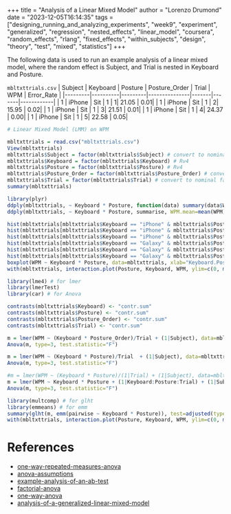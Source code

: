 +++
title = "Analysis of a Linear Mixed Model"
author = "Lorenzo Drumond"
date = "2023-12-05T16:14:35"
tags = ["designing_running_and_analyzing_experiments",  "week9",  "experiment",  "generalized",  "regression",  "nested_effects",  "linear_model",  "coursera",  "random_effects",  "rlang",  "fixed_effects",  "within_subjects",  "design",  "theory",  "test",  "mixed",  "statistics"]
+++



The following data is used to run an example analysis of a linear mixed model,
where the random effect is Subject, and Trial is nested in Keyboard and Posture.

`mbltxttrials.csv`
| Subject | Keyboard | Posture | Posture_Order | Trial | WPM   | Error_Rate |
|---------|----------|---------|---------------|-------|-------|------------|
|       1 |   iPhone |     Sit |             1 |      1| 21.05 |        0.01|
|       1 |   iPhone |     Sit |             1 |      2| 15.95 |        0.02|
|       1 |   iPhone |     Sit |             1 |      3| 21.51 |        0.01|
|       1 |   iPhone |     Sit |             1 |      4| 24.37 |        0.00|
|       1 |   iPhone |     Sit |             1 |      5| 22.58 |        0.05|

```R
# Linear Mixed Model (LMM) on WPM

mbltxttrials = read.csv("mbltxttrials.csv")
View(mbltxttrials)
mbltxttrials$Subject = factor(mbltxttrials$Subject) # convert to nominal factor
mbltxttrials$Keyboard = factor(mbltxttrials$Keyboard) # Rv4
mbltxttrials$Posture = factor(mbltxttrials$Posture) # Rv4
mbltxttrials$Posture_Order = factor(mbltxttrials$Posture_Order) # convert to nominal factor
mbltxttrials$Trial = factor(mbltxttrials$Trial) # convert to nominal factor
summary(mbltxttrials)

library(plyr)
ddply(mbltxttrials, ~ Keyboard * Posture, function(data) summary(data$WPM))
ddply(mbltxttrials, ~ Keyboard * Posture, summarise, WPM.mean=mean(WPM), WPM.sd=sd(WPM))

hist(mbltxttrials[mbltxttrials$Keyboard == "iPhone" & mbltxttrials$Posture == "Sit",]$WPM)
hist(mbltxttrials[mbltxttrials$Keyboard == "iPhone" & mbltxttrials$Posture == "Stand",]$WPM)
hist(mbltxttrials[mbltxttrials$Keyboard == "iPhone" & mbltxttrials$Posture == "Walk",]$WPM)
hist(mbltxttrials[mbltxttrials$Keyboard == "Galaxy" & mbltxttrials$Posture == "Sit",]$WPM)
hist(mbltxttrials[mbltxttrials$Keyboard == "Galaxy" & mbltxttrials$Posture == "Stand",]$WPM)
hist(mbltxttrials[mbltxttrials$Keyboard == "Galaxy" & mbltxttrials$Posture == "Walk",]$WPM)
boxplot(WPM ~ Keyboard * Posture, data=mbltxttrials, xlab="Keyboard.Posture", ylab="WPM") # boxplots
with(mbltxttrials, interaction.plot(Posture, Keyboard, WPM, ylim=c(0, max(mbltxttrials$WPM)))) # interaction?

library(lme4) # for lmer
library(lmerTest)
library(car) # for Anova

contrasts(mbltxttrials$Keyboard) <- "contr.sum"
contrasts(mbltxttrials$Posture) <- "contr.sum"
contrasts(mbltxttrials$Posture_Order) <- "contr.sum"
contrasts(mbltxttrials$Trial) <- "contr.sum"

m = lmer(WPM ~ (Keyboard * Posture_Order)/Trial + (1|Subject), data=mbltxttrials)
Anova(m, type=3, test.statistic="F")

m = lmer(WPM ~ (Keyboard * Posture)/Trial  + (1|Subject), data=mbltxttrials)
Anova(m, type=3, test.statistic="F")

#m = lmer(WPM ~ (Keyboard * Posture)/(1|Trial) + (1|Subject), data=mbltxttrials)  # incorrect in video
m = lmer(WPM ~ Keyboard * Posture + (1|Keyboard:Posture:Trial) + (1|Subject), data=mbltxttrials) # new, correct
Anova(m, type=3, test.statistic="F")

library(multcomp) # for glht
library(emmeans) # for emm
summary(glht(m, emm(pairwise ~ Keyboard * Posture)), test=adjusted(type="holm"))
with(mbltxttrials, interaction.plot(Posture, Keyboard, WPM, ylim=c(0, max(mbltxttrials$WPM)))) # for convenience
```

# References
- [one-way-repeated-measures-anova](/wiki/one-way-repeated-measures-anova/)
- [anova-assumptions](/wiki/anova-assumptions/)
- [example-analysis-of-an-ab-test](/wiki/example-analysis-of-an-ab-test/)
- [factorial-anova](/wiki/factorial-anova/)
- [one-way-anova](/wiki/one-way-anova/)
- [analysis-of-a-generalized-linear-mixed-model](/wiki/analysis-of-a-generalized-linear-mixed-model/)
